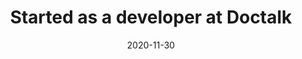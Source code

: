 ---
title: Started as a developer at Doctalk
date: 2020-11-30
thumbnail: doctalk-thumb
blurb: I'm helping Doctalk build an authenticated online space for physicians to collaborate with each other and organizations
tags: [react, django, postgres]
---